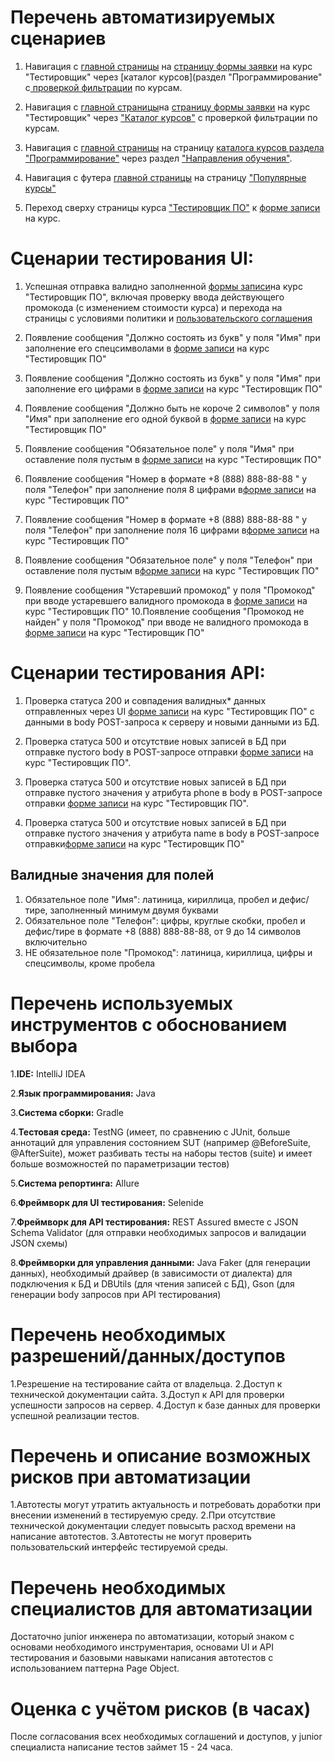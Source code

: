  # Перечень автоматизируемых сценариев

 1. Навигация с [главной страницы](https://netology.ru/#/) на [страницу формы заявки](https://netology.ru/programs/qa) на курс "Тестировщик" через [каталог курсов](раздел "Программирование" с[ проверкой фильтрации](https://netology.ru/development) по курсам.

 2. Навигация с [главной страницы](https://netology.ru/#/)на [страницу формы заявки](https://netology.ru/programs/qa) на курс "Тестировщик" через ["Каталог курсов"](https://netology.ru/navigation) с проверкой фильтрации по курсам.

 3. Навигация с  [главной страницы](https://netology.ru/#/) на страницу [каталога курсов раздела "Программирование"](https://netology.ru/development) через раздел ["Направления обучения"](https://netology.ru/#/directions).

 4. Навигация с футера [главной страницы](https://netology.ru/) на страницу ["Популярные курсы"](https://netology.ru/popular)

 5. Переход сверху страницы курса ["Тестировщик ПО"](https://netology.ru/programs/qa#/) к [форме записи](https://netology.ru/programs/qa#/order) на курс.

  # Сценарии тестирования UI:

 1. Успешная отправка валидно заполненной [формы записи](https://netology.ru/programs/qa#/order)на курс "Тестировщик ПО", включая проверку ввода действующего промокода (с изменением стоимости курса) и перехода на страницы с условиями политики и [пользовательского соглашения](https://netology.ru/legal/11)

 2. Появление сообщения "Должно состоять из букв" у поля "Имя" при заполнение его спецсимволами в [форме записи](https://netology.ru/programs/qa#/order) на курс "Тестировщик ПО"
 
 3. Появление сообщения "Должно состоять из букв" у поля "Имя" при заполнение его цифрами в [форме записи](https://netology.ru/programs/qa#/order)  на курс "Тестировщик ПО"

 4. Появление сообщения "Должно быть не короче 2 символов" у поля "Имя" при заполнение его одной буквой в [форме записи](https://netology.ru/programs/qa#/order)  на курс "Тестировщик ПО"

 5. Появление сообщения "Обязательное поле" у поля "Имя" при оставление поля пустым в [форме записи](https://netology.ru/programs/qa#/order) на курс "Тестировщик ПО"

 6. Появление сообщения "Номер в формате +8 (888) 888-88-88 " у поля "Телефон" при заполнение поля 8 цифрами в[форме записи](https://netology.ru/programs/qa#/order) на курс "Тестировщик ПО"

 7.  Появление сообщения "Номер в формате +8 (888) 888-88-88 " у поля "Телефон" при заполнение поля 16 цифрами в[форме записи](https://netology.ru/programs/qa#/order) на курс "Тестировщик ПО"

 8.  Появление сообщения "Обязательное поле" у поля "Телефон" при оставление поля пустым в[форме записи](https://netology.ru/programs/qa#/order)  на курс "Тестировщик ПО"

 9.  Появление сообщения "Устаревший промокод" у поля "Промокод" при вводе устаревшего валидного промокода в [форме записи](https://netology.ru/programs/qa#/order)  на курс "Тестировщик ПО" 10.Появление сообщения "Промокод не найден" у поля "Промокод" при вводе не валидного промокода в [форме записи](https://netology.ru/programs/qa#/order)  на курс "Тестировщик ПО"


  #  Сценарии тестирования API:

  1. Проверка статуса 200 и совпадения валидных* данных отправленных через UI [форме записи](https://netology.ru/programs/qa#/order) на курс "Тестировщик ПО" с данными в body POST-запроса к серверу и новыми данными из БД.

  2. Проверка статуса 500 и отсутствие новых записей в БД при отправке пустого body в POST-запросе отправки [форме записи](https://netology.ru/programs/qa#/order)  на курс "Тестировщик ПО".

  3. Проверка статуса 500 и отсутствие новых записей в БД при отправке пустого значения у атрибута phone в body в POST-запросе отправки [форме записи](https://netology.ru/programs/qa#/order)  на курс "Тестировщик ПО".

  4. Проверка статуса 500 и отсутствие новых записей в БД при отправке пустого значения у атрибута name в body в POST-запросе отправки[форме записи](https://netology.ru/programs/qa#/order)  на курс "Тестировщик ПО"

  ## Валидные значения для полей

1. Обязательное поле "Имя": латиница, кириллица, пробел и дефис/тире, заполненный минимум двумя буквами
2. Обязательное поле "Телефон": цифры, круглые скобки, пробел и дефис/тире в формате +8 (888) 888-88-88, от 9 до 14 символов включительно
3. НЕ обязательное поле "Промокод": латиница, кириллица, цифры и спецсимволы, кроме пробела

  # Перечень используемых инструментов с обоснованием выбора
1.**IDE:** IntelliJ IDEA

2.**Язык программирования:** Java

3.**Система сборки:** Gradle 

4.**Тестовая среда:** TestNG (имеет, по сравнению с JUnit, больше аннотаций для управления состоянием SUT (например @BeforeSuite, @AfterSuite), может разбивать тесты на наборы тестов (suite) и имеет больше возможностей по параметризации тестов)

5.**Система репортинга:** Allure

6.**Фреймворк для UI тестирования:** Selenide
 
7.**Фреймворк для API тестирования:** REST Assured вместе с JSON Schema Validator (для отправки необходимых запросов и валидации JSON схемы)

8.**Фреймворки для управления данными:** Java Faker (для генерации данных), необходимый драйвер (в зависимости от диалекта) для подключения к БД и DBUtils (для чтения записей с БД), Gson (для генерации body запросов при API тестирования)

 # Перечень необходимых разрешений/данных/доступов
1.Резрешение на тестирование сайта от владельца.
2.Доступ к технической документации сайта.
3.Доступ к API для проверки успешности запросов на сервер.
4.Доступ к базе данных для проверки успешной реализации тестов.

# Перечень и описание возможных рисков при автоматизации

1.Автотесты могут утратить актуальность и потребовать доработки при внесении изменений в тестируемую среду.
2.При отсутствие технической документации следует повыcыть  расход времени  на написание автотестов.
3.Автотесты не могут проверить пользовательский интерфейс тестируемой среды.

# Перечень необходимых специалистов для автоматизации
 Достаточно junior инженера по автоматизации, который знаком с основами необходимого инструментария, основами UI и API тестирования и базовыми навыками написания автотестов с использованием паттерна Page Object.

 # Оценка с учётом рисков (в часах)

 После согласования всех необходимых соглашений и доступов, у junior специалиста написание тестов займет 15 - 24 часа.
  
  

 
